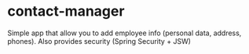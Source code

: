 # contact-manager
Simple app that allow you to add employee info (personal data, address, phones).
Also provides security (Spring Security + JSW)
